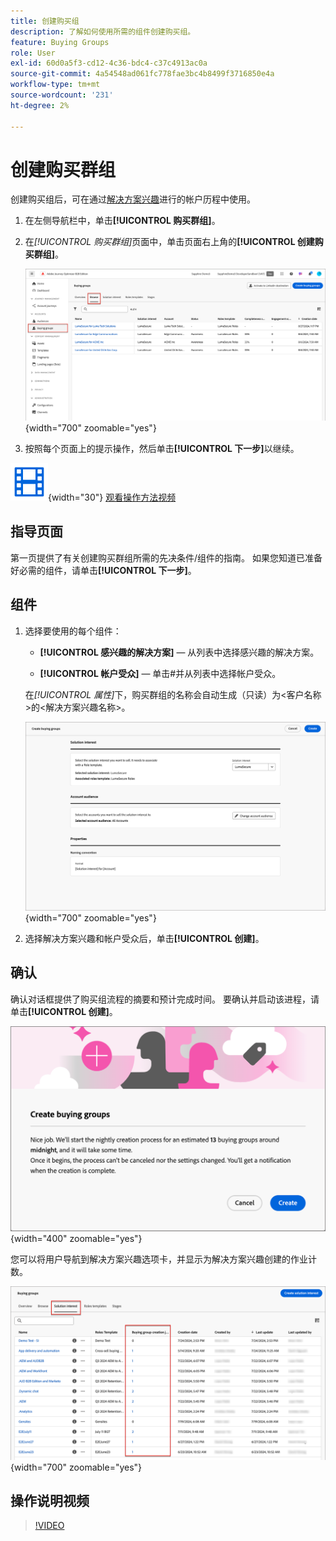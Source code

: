```yaml
---
title: 创建购买组
description: 了解如何使用所需的组件创建购买组。
feature: Buying Groups
role: User
exl-id: 60d0a5f3-cd12-4c36-bdc4-c37c4913ac0a
source-git-commit: 4a54548ad061fc778fae3bc4b8499f3716850e4a
workflow-type: tm+mt
source-wordcount: '231'
ht-degree: 2%

---
```



# 创建购买群组

创建购买组后，可在通过[解决方案兴趣](./solution-interests.md)进行的帐户历程中使用。

1. 在左侧导航栏中，单击&#x200B;**[!UICONTROL 购买群组]**。

1. 在&#x200B;_[!UICONTROL 购买群组]_&#x200B;页面中，单击页面右上角的&#x200B;**[!UICONTROL 创建购买群组]**。

   ![单击“创建购买群组”](./assets/buying-groups-create.png){width="700" zoomable="yes"}

1. 按照每个页面上的提示操作，然后单击&#x200B;**[!UICONTROL 下一步]**&#x200B;以继续。

![视频](../../assets/do-not-localize/icon-video.svg){width="30"} [观看操作方法视频](#how-to-video)

## 指导页面

第一页提供了有关创建购买群组所需的先决条件/组件的指南。 如果您知道已准备好必需的组件，请单击&#x200B;**[!UICONTROL 下一步]**。

## 组件

1. 选择要使用的每个组件：

   * **[!UICONTROL 感兴趣的解决方案]** — 从列表中选择感兴趣的解决方案。

   * **[!UICONTROL 帐户受众]** — 单击#并从列表中选择帐户受众。

   在&#x200B;_[!UICONTROL 属性]_&#x200B;下，购买群组的名称会自动生成（只读）为&lt;客户名称>的&lt;解决方案兴趣名称>。

   ![单击“创建购买群组”](./assets/buying-groups-create-components.png){width="700" zoomable="yes"}

1. 选择解决方案兴趣和帐户受众后，单击&#x200B;**[!UICONTROL 创建]**。

## 确认

确认对话框提供了购买组流程的摘要和预计完成时间。 要确认并启动该进程，请单击&#x200B;**[!UICONTROL 创建]**。

![创建购买群组确认对话框](./assets/buying-groups-create-confirm.png){width="400" zoomable="yes"}

您可以将用户导航到解决方案兴趣选项卡，并显示为解决方案兴趣创建的作业计数。

![单击“创建购买群组”](./assets/solution-interest-buying-group-jobs.png){width="700" zoomable="yes"}

<!-- Other buying group activities:

Member of buying group.
Assign a member of the buying group.
Remove a member of the buying group. -->

## 操作说明视频

>[!VIDEO](https://video.tv.adobe.com/v/3433081/?learn=on)

